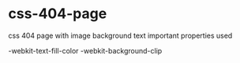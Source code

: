 # css-404-page
css 404 page with image background text
important properties used

-webkit-text-fill-color
-webkit-background-clip
